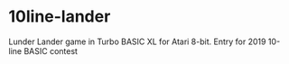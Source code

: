 # 10line-lander
Lunder Lander game in Turbo BASIC XL for Atari 8-bit. Entry for 2019 10-line BASIC contest
